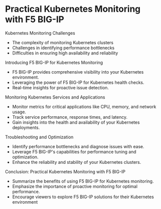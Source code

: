 # Practical Kubernetes Monitoring with F5 BIG-IP

Kubernetes Monitoring Challenges
- The complexity of monitoring Kubernetes clusters
- Challenges in identifying performance bottlenecks
- Difficulties in ensuring high availability and reliability

Introducing F5 BIG-IP for Kubernetes Monitoring
- F5 BIG-IP provides comprehensive visibility into your Kubernetes environment.
- Leveraging the power of F5 BIG-IP for Kubernetes health checks.
- Real-time insights for proactive issue detection.

Monitoring Kubernetes Services and Applications
- Monitor metrics for critical applications like CPU, memory, and network usage.
- Track service performance, response times, and latency.
- Gain insights into the health and availability of your Kubernetes deployments.

Troubleshooting and Optimization
- Identify performance bottlenecks and diagnose issues with ease.
- Leverage F5 BIG-IP's capabilities for performance tuning and optimization.
- Enhance the reliability and stability of your Kubernetes clusters.

Conclusion: Practical Kubernetes Monitoring with F5 BIG-IP
- Summarize the benefits of using F5 BIG-IP for Kubernetes monitoring.
- Emphasize the importance of proactive monitoring for optimal performance.
- Encourage viewers to explore F5 BIG-IP solutions for their Kubernetes environment